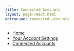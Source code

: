 ```yaml
---
title: Connected Accounts
layout: page-react.html
entryname: connected-accounts
---
```

<nav aria-label="Breadcrumb" aria-live="polite" class="va-nav-breadcrumbs" id="va-breadcrumbs">
  <ul class="row va-nav-breadcrumbs-list columns" id="va-breadcrumbs-list">
    <li><a href="/" onClick="recordEvent({ event: 'nav-breadcrumb', 'nav-breadcrumb-section': 'home' });">Home</a></li>
    <li><a href="/account/">Your Account Settings</a></li>
    <li><a aria-current="page" href="/account/connected-accounts/">Connected Accounts</a></li>
  </ul>
</nav>

